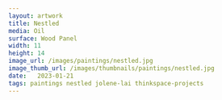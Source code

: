 ```yaml
---
layout: artwork
title: Nestled
media: Oil
surface: Wood Panel
width: 11
height: 14
image_url: /images/paintings/nestled.jpg
image_thumb_url: /images/thumbnails/paintings/nestled.jpg
date:   2023-01-21
tags: paintings nestled jolene-lai thinkspace-projects
---
```

